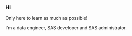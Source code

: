 ### Hi 

Only here to learn as much as possible!

I'm a data engineer, SAS developer and SAS administrator. 
